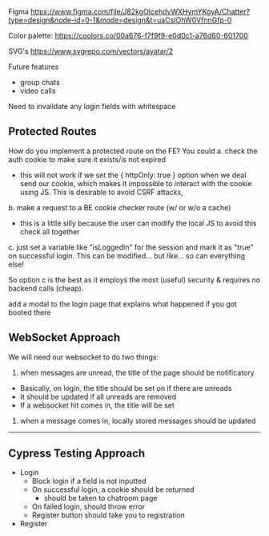 Figma
https://www.figma.com/file/J82kgOlcehdvWXHymYKgyA/Chatter?type=design&node-id=0-1&mode=design&t=uaCsIOhW0VfnnGfp-0

Color palette:
https://coolors.co/00a676-f7f9f9-e0d0c1-a76d60-601700

SVG's
https://www.svgrepo.com/vectors/avatar/2

Future features

- group chats
- video calls

Need to invalidate any login fields with whitespace

## Protected Routes

How do you implement a protected route on the FE? You could
a. check the auth cookie to make sure it exists/is not expired

- this will not work if we set the { httpOnly: true } option when we deal send our cookie, which makes it impossible to interact with the cookie using JS. This is desirable to avoid CSRF attacks,

b. make a request to a BE cookie checker route (w/ or w/o a cache)

- this is a little silly because the user can modify the local JS to avoid this check all together

c. just set a variable like "isLoggedIn" for the session and mark it as "true" on successful login. This can be modified... but like... so can everything else!

So option c is the best as it employs the most (useful) security & requires no backend calls (cheap).

add a modal to the login page that explains what happened if you got booted there

## WebSocket Approach

We will need our websocket to do two things:

1. when messages are unread, the title of the page should be notificatory

- Basically, on login, the title should be set on if there are unreads
- It should be updated if all unreads are removed
- If a websocket hit comes in, the title will be set

1. when a message comes in, locally stored messages should be updated

---

## Cypress Testing Approach

- Login
  - Block login if a field is not inputted
  - On successful login, a cookie should be returned
    - should be taken to chatroom page
  - On failed login, should throw error
  - Register button should take you to registration
- Register
